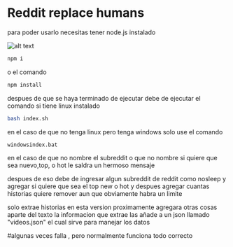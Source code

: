 # Reddit replace humans

para poder usarlo necesitas tener node.js instalado 

 ![alt text](https://cdn.discordapp.com/attachments/714305532080554035/758915317291810816/unknown.png) 

```bash
npm i 
```
o el comando 
```bash
npm install
```
despues de que se haya terminado de ejecutar debe de ejecutar el comando si tiene linux instalado
```bash
bash index.sh
```

en el caso de que no tenga linux pero tenga windows solo use el comando 
```bash
windowsindex.bat

```
en el caso de que no nombre el subreddit o que no nombre si quiere que sea nuevo,top, o hot le saldra un hermoso mensaje 

despues de eso debe de ingresar algun subreddit de reddit como nosleep
y agregar si quiere que sea el top new o hot
y despues agregar cuantas historias quiere remover aun que obviamente habra un limite

solo extrae historias en esta version proximamente agregara otras cosas aparte del texto
la informacion que extrae las añade a un json llamado "videos.json" el cual sirve para manejar los datos

#algunas veces falla , pero normalmente funciona todo correcto



